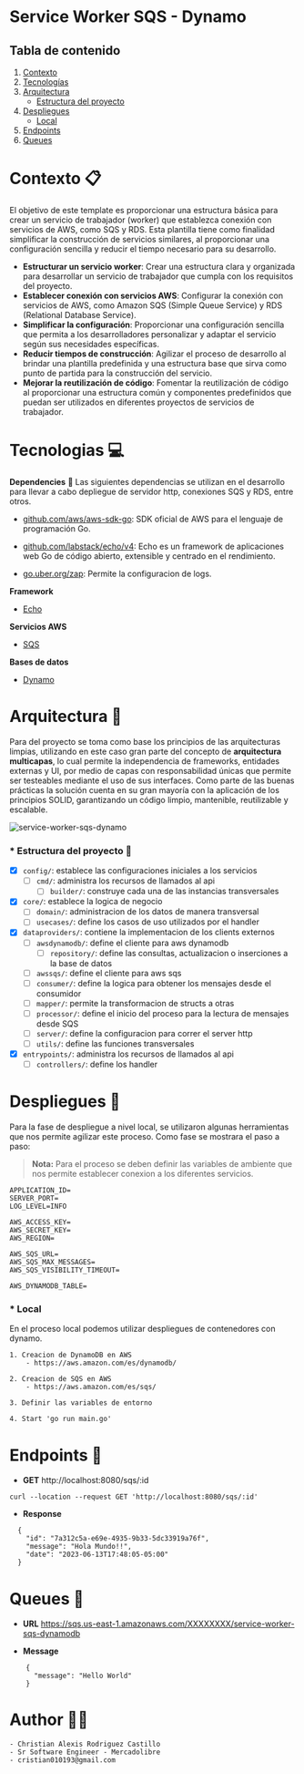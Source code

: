 # Service Worker SQS - Dynamo

## Tabla de contenido
1. [Contexto](#contexto)
2. [Tecnologías](#tecnologías)
3. [Arquitectura](#arquitectura)
    * [Estructura del proyecto](#estructura-del-proyecto)
5. [Despliegues](#despliegues)
    * [Local](#local)
6. [Endpoints](#endpoints)
7. [Queues](#queues)


<a name="contexto"></a>
# Contexto 📋

El objetivo de este template es proporcionar una estructura básica para crear un servicio de trabajador (worker) que establezca conexión con servicios de AWS, como SQS y RDS. Esta plantilla tiene como finalidad simplificar la construcción de servicios similares, al proporcionar una configuración sencilla y reducir el tiempo necesario para su desarrollo.

- **Estructurar un servicio worker**: Crear una estructura clara y organizada para desarrollar un servicio de trabajador que cumpla con los requisitos del proyecto.
- **Establecer conexión con servicios AWS**: Configurar la conexión con servicios de AWS, como Amazon SQS (Simple Queue Service) y RDS (Relational Database Service).
- **Simplificar la configuración**: Proporcionar una configuración sencilla que permita a los desarrolladores personalizar y adaptar el servicio según sus necesidades específicas.
- **Reducir tiempos de construcción**: Agilizar el proceso de desarrollo al brindar una plantilla predefinida y una estructura base que sirva como punto de partida para la construcción del servicio.
- **Mejorar la reutilización de código**: Fomentar la reutilización de código al proporcionar una estructura común y componentes predefinidos que puedan ser utilizados en diferentes proyectos de servicios de trabajador.


<a name="tecnologías"></a>
# Tecnologias 💻

**Dependencies** 🤝
Las siguientes dependencias se utilizan en el desarrollo para llevar a cabo depliegue de servidor http, conexiones SQS y RDS, entre otros.

* [github.com/aws/aws-sdk-go](https://github.com/aws/aws-sdk-go): SDK oficial de AWS para el lenguaje de programación Go.

* [github.com/labstack/echo/v4](https://github.com/labstack/echo): Echo es un framework de aplicaciones web Go de código abierto, extensible y centrado en el rendimiento.

* [go.uber.org/zap](https://pkg.go.dev/go.uber.org/zap): Permite la configuracion de logs.

**Framework**

* [Echo](https://echo.labstack.com/)

**Servicios AWS**

* [SQS](https://aws.amazon.com/es/sqs/)

**Bases de datos**

* [Dynamo](https://aws.amazon.com/es/dynamodb/)

<a name="arquitectura"></a>
# Arquitectura 🏢

Para del proyecto se toma como base los principios de las arquitecturas limpias, utilizando en este caso gran parte del concepto de **arquitectura multicapas**, lo cual permite la independencia de frameworks, entidades externas y UI, por medio de capas con responsabilidad únicas que permite ser testeables mediante el uso de sus interfaces. Como parte de las buenas prácticas la solución cuenta en su gran mayoría con la aplicación de los principios SOLID, garantizando un código limpio, mantenible, reutilizable y escalable.

![service-worker-sqs-dynamo](https://github.com/cristian0193/service-worker-sqs-dynamodb/assets/11803196/67f8ccb0-ef6d-4aa6-b94b-428e9ed91812)


<a name="estructura-del-proyecto"></a>
### * **Estructura del proyecto** 🧱

- [x] `config/`: establece las configuraciones iniciales a los servicios
  - [ ] `cmd/`: administra los recursos de llamados al api
    - [ ] `builder/`: construye cada una de las instancias transversales
- [x] `core/`: establece la logica de negocio
  - [ ] `domain/`: administracion de los datos de manera transversal
  - [ ] `usecases/`: define los casos de uso utilizados por el handler
- [x] `dataproviders/`: contiene la implementacion de los clients externos
  - [ ] `awsdynamodb/`: define el cliente para aws dynamodb
    - [ ] `repository/`: define las consultas, actualizacion o inserciones a la base de datos
  - [ ] `awssqs/`: define el cliente para aws sqs
  - [ ] `consumer/`: define la logica para obtener los mensajes desde el consumidor
  - [ ] `mapper/`: permite la transformacion de structs a otras
  - [ ] `processor/`: define el inicio del proceso para la lectura de mensajes desde SQS
  - [ ] `server/`: define la configuracion para correr el server http
  - [ ] `utils/`: define las funciones transversales
- [x] `entrypoints/`: administra los recursos de llamados al api
  - [ ] `controllers/`: define los handler

<a name="despliegues"></a>
# Despliegues 🚀

Para la fase de despliegue a nivel local, se utilizaron algunas herramientas que nos permite agilizar este proceso. Como fase se mostrara el paso a paso:

> **Nota:** Para el proceso se deben definir las variables de ambiente que nos permite establecer conexion a los diferentes servicios.

```
APPLICATION_ID=
SERVER_PORT=
LOG_LEVEL=INFO

AWS_ACCESS_KEY=
AWS_SECRET_KEY=
AWS_REGION=

AWS_SQS_URL=
AWS_SQS_MAX_MESSAGES=
AWS_SQS_VISIBILITY_TIMEOUT=

AWS_DYNAMODB_TABLE=
```

<a name="local"></a>
### * **Local** 

En el proceso local podemos utilizar despliegues de contenedores con dynamo.

    1. Creacion de DynamoDB en AWS
        - https://aws.amazon.com/es/dynamodb/

    2. Creacion de SQS en AWS
        - https://aws.amazon.com/es/sqs/

    3. Definir las variables de entorno

    4. Start 'go run main.go'

<a name="endpoints"></a>
# Endpoints 🤖

- **GET**    http://localhost:8080/sqs/:id
```
curl --location --request GET 'http://localhost:8080/sqs/:id'
```

- **Response**
```
  {
    "id": "7a312c5a-e69e-4935-9b33-5dc33919a76f",
    "message": "Hola Mundo!!",
    "date": "2023-06-13T17:48:05-05:00"
  }
```

<a name="queues"></a>
# Queues 📨

- **URL**    https://sqs.us-east-1.amazonaws.com/XXXXXXXX/service-worker-sqs-dynamodb


- **Message**
```
    {
      "message": "Hello World"
    }
```

# Author 🧑‍💻
```
- Christian Alexis Rodriguez Castillo
- Sr Software Engineer - Mercadolibre
- cristian010193@gmail.com
```
